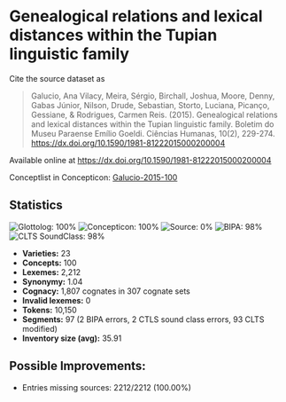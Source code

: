 # Genealogical relations and lexical distances within the Tupian linguistic family

Cite the source dataset as

> Galucio, Ana Vilacy, Meira, Sérgio, Birchall, Joshua, Moore, Denny, Gabas Júnior, Nilson, Drude, Sebastian, Storto, Luciana, Picanço, Gessiane, & Rodrigues, Carmen Reis. (2015). Genealogical relations and lexical distances within the Tupian linguistic family. Boletim do Museu Paraense Emílio Goeldi. Ciências Humanas, 10(2), 229-274. https://dx.doi.org/10.1590/1981-81222015000200004

Available online at https://dx.doi.org/10.1590/1981-81222015000200004

Conceptlist in Concepticon: [Galucio-2015-100](http://concepticon.clld.org/contributions/Galucio-2015-100)

## Statistics



![Glottolog: 100%](https://img.shields.io/badge/Glottolog-100%25-brightgreen.svg "Glottolog: 100%")
![Concepticon: 100%](https://img.shields.io/badge/Concepticon-100%25-brightgreen.svg "Concepticon: 100%")
![Source: 0%](https://img.shields.io/badge/Source-0%25-red.svg "Source: 0%")
![BIPA: 98%](https://img.shields.io/badge/BIPA-98%25-green.svg "BIPA: 98%")
![CLTS SoundClass: 98%](https://img.shields.io/badge/CLTS%20SoundClass-98%25-green.svg "CLTS SoundClass: 98%")

- **Varieties:** 23
- **Concepts:** 100
- **Lexemes:** 2,212
- **Synonymy:** 1.04
- **Cognacy:** 1,807 cognates in 307 cognate sets
- **Invalid lexemes:** 0
- **Tokens:** 10,150
- **Segments:** 97 (2 BIPA errors, 2 CTLS sound class errors, 93 CLTS modified)
- **Inventory size (avg):** 35.91

## Possible Improvements:



- Entries missing sources: 2212/2212 (100.00%)